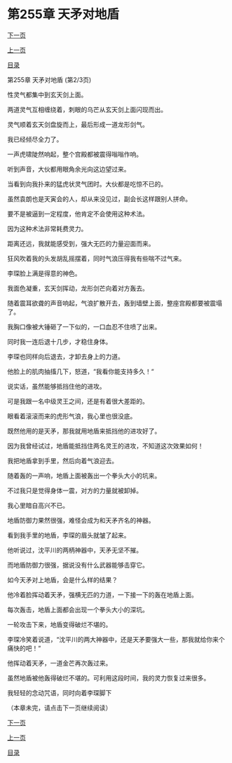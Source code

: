 <h1>第255章  天矛对地盾</h1>
            <div><p><a href="./764_%E7%AC%AC255%E7%AB%A0_%E5%A4%A9%E7%9F%9B%E5%AF%B9%E5%9C%B0%E7%9B%BE.md">下一页</a></p><p><a href="./762_%E7%AC%AC255%E7%AB%A0_%E5%A4%A9%E7%9F%9B%E5%AF%B9%E5%9C%B0%E7%9B%BE.md">上一页</a></p><p><a href="../">目录</a></p></div>
            <div><p>第255章  天矛对地盾 (第2/3页)</p><p>性灵气都集中到玄天剑上面。</p><p>两道灵气互相缠绕着，刺眼的乌芒从玄天剑上面闪现而出。</p><p>灵气顺着玄天剑盘旋而上，最后形成一道龙形剑气。</p><p>我已经倾尽全力了。</p><p>一声虎啸陡然响起，整个宫殿都被震得嗡嗡作响。</p><p>听到声音，大伙都用眼角余光向这边望过来。</p><p>当看到向我扑来的猛虎状灵气团时。大伙都是吃惊不已的。</p><p>虽然袁朗也是天寅会的人，却从来没见过，副会长这样跟别人拼命。</p><p>要不是被逼到一定程度，他肯定不会使用这种术法。</p><p>因为这种术法非常耗费灵力。</p><p>距离还远，我就能感受到，强大无匹的力量迎面而来。</p><p>狂风吹着我的头发胡乱摇摆着，同时气浪压得我有些喘不过气来。</p><p>李琛脸上满是得意的神色。</p><p>我面色凝重，玄天剑挥动，龙形剑芒向着对方轰去。</p><p>随着震耳欲聋的声音响起，气浪扩散开去，轰到墙壁上面，整座宫殿都要被震塌了。</p><p>我胸口像被大锤砸了一下似的，一口血忍不住喷了出来。</p><p>同时我一连后退十几步，才稳住身体。</p><p>李琛也同样向后退去，才卸去身上的力道。</p><p>他脸上的肌肉抽搐几下，怒道，“我看你能支持多久！“</p><p>说实话，虽然能够抵挡住他的进攻。</p><p>可是我跟一名中级灵王之间，还是有着很大差距的。</p><p>眼看着滚滚而来的虎形气浪，我心里也很没底。</p><p>既然他用的是天矛，那我就用地盾来抵挡他的进攻好了。</p><p>因为我曾经试过，地盾能抵挡住两名灵王的进攻，不知道这次效果如何！</p><p>我把地盾拿到手里，然后向着气浪迎去。</p><p>随着轰的一声响，地盾上面被轰出一个拳头大小的坑来。</p><p>不过我只是觉得身体一震，对方的力量就被卸掉。</p><p>我心里暗自高兴不已。</p><p>地盾防御力果然很强，难怪会成为和天矛齐名的神器。</p><p>看到我手里的地盾，李琛的眉头就皱了起来。</p><p>他听说过，沈平川的两柄神器中，天矛无坚不摧。</p><p>而地盾防御力很强，据说没有什么武器能够击穿它。</p><p>如今天矛对上地盾，会是什么样的结果？</p><p>他冷着脸挥动着天矛，强横无匹的力道，一下接一下的轰在地盾上面。</p><p>每次轰击，地盾上面都会出现一个拳头大小的深坑。</p><p>一轮攻击下来，地盾变得破烂不堪的。</p><p>李琛冷笑着说道，“沈平川的两大神器中，还是天矛要强大一些，那我就给你来个痛快的吧！“</p><p>他挥动着天矛，一道金芒再次轰过来。</p><p>虽然地盾被他轰得破烂不堪的。可利用这段时间，我的灵力恢复过来很多。</p><p>我轻轻的念动咒语，同时向着李琛脚下</p><p>（本章未完，请点击下一页继续阅读）</p></div>
            <div><p><a href="./764_%E7%AC%AC255%E7%AB%A0_%E5%A4%A9%E7%9F%9B%E5%AF%B9%E5%9C%B0%E7%9B%BE.md">下一页</a></p><p><a href="./762_%E7%AC%AC255%E7%AB%A0_%E5%A4%A9%E7%9F%9B%E5%AF%B9%E5%9C%B0%E7%9B%BE.md">上一页</a></p><p><a href="../">目录</a></p></div>